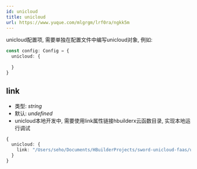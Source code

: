 ```yaml
---
id: unicloud
title: unicloud
url: https://www.yuque.com/mlgrgm/lrf0ra/ngkk5m
---
```


unicloud配置项, 需要单独在配置文件中编写unicloud对象, 例如:

```typescript
const config: Config = {
  unicloud: {
   
  }
}
```

<a name="wL5HU"></a>

## link

- 类型: *string*
- 默认:  *undefined*
- unicloud本地开发中, 需要使用link属性链接hbuilderx云函数目录, 实现本地运行调试

```typescript
{
  unicloud: {
    link: "/Users/seho/Documents/HBuilderProjects/sword-unicloud-faas/uniCloud-aliyun/cloudfunctions/test"
  }
}
```
